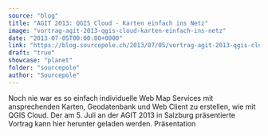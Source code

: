```yaml
---
source: "blog"
title: "AGIT 2013: QGIS Cloud - Karten einfach ins Netz"
image: "vortrag-agit-2013-qgis-cloud-karten-einfach-ins-netz"
date: "2013-07-05T00:00:00+0000"
link: "https://blog.sourcepole.ch/2013/07/05/vortrag-agit-2013-qgis-cloud-karten-einfach-ins-netz/"
draft: "true"
showcase: "planet"
folder: "sourcepole"
author: "Sourcepole"
---
```


Noch nie war es so einfach individuelle Web Map Services mit ansprechenden Karten, Geodatenbank und Web Client zu erstellen, wie mit QGIS Cloud. Der am 5. Juli an der AGIT 2013 in Salzburg präsentierte Vortrag kann hier herunter geladen werden.
Präsentation

